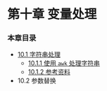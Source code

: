 # 第十章 变量处理

### 本章目录

- [10.1 字符串处理](10_1_manipulating_strings.md)
	- [10.1.1 使用 `awk` 处理字符串](10_1_1_manipulating_strings_using_awk.md)
	- [10.1.2 参考资料](10_1_2_further_reference.md)
- 10.2 参数替换